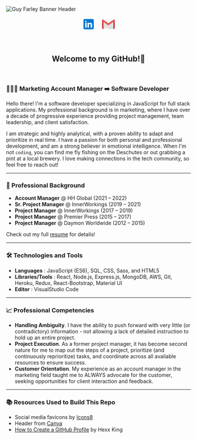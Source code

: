 ![Guy Farley Banner Header](./banner3.png)

<p align="center">
<a href="https://www.linkedin.com/in/guyefarley/" target="_blank" rel="noopener noreferrer"><img height="38" src="./linkedin.png"></a>
&nbsp;&nbsp;
<a href="mailto:guy.e.farley@gmail.com" target="_blank" rel="noopener noreferrer"><img height="38" src="./gmail.png"></a></p>
&nbsp;&nbsp;

<h2 align=center>Welcome to my GitHub!👋</h3>
&nbsp;&nbsp;&nbsp;&nbsp;

<h3>👨🏻‍💻 Marketing Account Manager ➡️ Software Developer</h3>

Hello there! I'm a software developer specializing in JavaScript for full stack applications. My professional background is in marketing, where I have over a decade of progressive experience providing project management, team leadership, and client satisfaction.

I am strategic and highly analytical, with a proven ability to adapt and prioritize in real time. I have a passion for both personal and professional development, and am a strong believer in emotional intelligence. When I'm not `coding`, you can find me fly fishing on the Deschutes or out grabbing a pint at a local brewery. I love making connections in the tech community, so feel free to reach out!

-----------------------------------------------------

<h3>💼 Professional Background</h3>

- **Account Manager** @ HH Global (2021 – 2022)
- **Sr. Project Manager** @ InnerWorkings (2019 – 2021)
- **Project Manager** @ InnerWorkings (2017 – 2019)
- **Project Manager** @ Premier Press (2015 – 2017)
- **Project Manager** @ Daymon Worldwide (2012 – 2015)

Check out my full <a href="https://docs.google.com/document/d/1tN1aCN6tWD-0LBtv0ER-xuLDCnosGzGx-UL3iWICC_o/edit?usp=sharing" target="_blank" rel="noopener noreferrer">resume</a> for details!

-----------------------------------------------------

<h3>🛠️ Technologies and Tools</h3>

- **Languages** : JavaScript (ES6), SQL, CSS, Sass, and HTML5
- **Libraries/Tools** : React, Node.js, Express.js, MongoDB, AWS, Git, Heroku, Redux, React-Bootstrap, Material UI
- **Editor** : VisualStudio Code

-----------------------------------------------------

<h3>📈 Professional Competencies</h3>

- **Handling Ambiguity**. I have the ability to push forward with very little (or contradictory) information - not allowing a lack of detailed instruction to hold up an entire project.
- **Project Execution**. As a former project manager, it has become second nature for me to map out the steps of a project, prioritize (and continuously reprioritize) tasks, and coordinate across all available resources to ensure success.
- **Customer Orientation**. My experience as an account manager in the marketing field taught me to ALWAYS advocate for the customer, seeking opportunities for client interaction and feedback.

-----------------------------------------------------

<h3>📚 Resources Used to Build This Repo</h3>

- Social media favicons by <a target="_blank" href="https://icons8.com">Icons8</a>
- Header from <a target="_blank" href="https://www.canva.com/">Canva</a>
- <a target="_blank" href="https://github.com/HexxKing/HexxKing/blob/main/how-to.md">How to Create a GitHub Profile</a> by Hexx King
